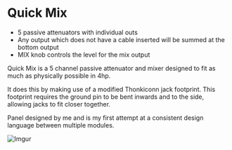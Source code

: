 # Quick Mix
* 5 passive attenuators with individual outs
* Any output which does not have a cable inserted will be summed at the bottom output
* MIX knob controls the level for the mix output

Quick Mix is a 5 channel passive attenuator and mixer designed to fit as much as physically possible in 4hp. 

It does this by making use of a modified Thonkiconn jack footprint. This footprint requires the ground pin to be bent inwards and to the side, allowing jacks to fit closer together.

Panel designed by me and is my first attempt at a consistent design language between multiple modules.

![Imgur](https://i.imgur.com/gcWXdGF.jpg?1)
